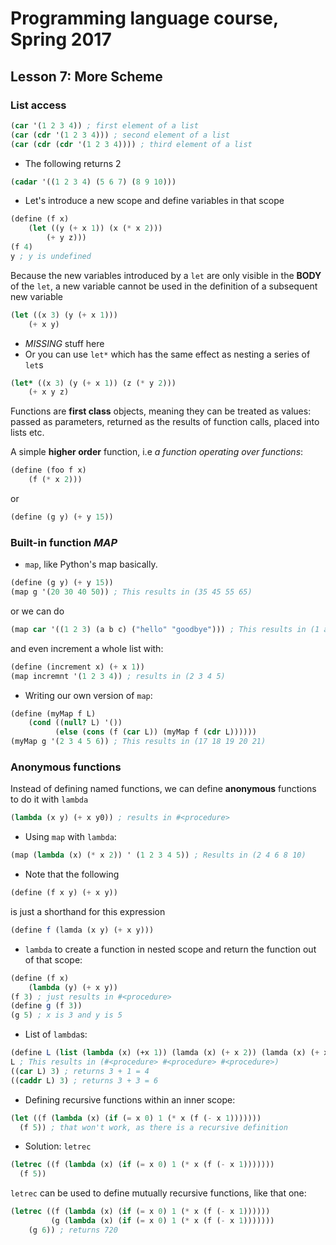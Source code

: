 # Programming language course, Spring 2017

## Lesson 7: More Scheme

### List access
```scheme
(car '(1 2 3 4)) ; first element of a list
(car (cdr '(1 2 3 4))) ; second element of a list
(car (cdr (cdr '(1 2 3 4)))) ; third element of a list
```
- The following returns 2
```scheme
(cadar '((1 2 3 4) (5 6 7) (8 9 10)))
```
- Let's introduce a new scope and define variables in that scope
```scheme
(define (f x)
    (let ((y (+ x 1)) (x (* x 2)))
        (+ y z)))
(f 4)
y ; y is undefined
```
Because the new variables introduced by a `let` are only
visible in the **BODY** of the `let`, a new variable cannot be
used in the definition of a subsequent new variable
```scheme
(let ((x 3) (y (+ x 1)))
    (+ x y)
```
- *MISSING* stuff here
- Or you can use `let*` which has the same effect as nesting a series of `let`s
```scheme
(let* ((x 3) (y (+ x 1)) (z (* y 2)))
    (+ x y z)
```
Functions are **first class** objects, meaning they can be treated as values:
passed as parameters, returned as the results of function calls, placed into lists etc.

A simple **higher order** function, i.e *a function operating over functions*:
```scheme
(define (foo f x)
    (f (* x 2)))
```
or
```scheme
(define (g y) (+ y 15))
```

### Built-in function *MAP*
- `map`, like Python's map basically.
```scheme
(define (g y) (+ y 15))
(map g '(20 30 40 50)) ; This results in (35 45 55 65)
```
or we can do
```scheme
(map car '((1 2 3) (a b c) ("hello" "goodbye"))) ; This results in (1 a "hello")
```
and even increment a whole list with:
```scheme
(define (increment x) (+ x 1))
(map incremnt '(1 2 3 4)) ; results in (2 3 4 5)
```
- Writing our own version of `map`:
```scheme
(define (myMap f L)
    (cond ((null? L) '())
          (else (cons (f (car L)) (myMap f (cdr L))))))
(myMap g '(2 3 4 5 6)) ; This results in (17 18 19 20 21)
```

### Anonymous functions
Instead of defining named functions, we can define **anonymous** functions to do it with `lambda`
```scheme
(lambda (x y) (+ x y0)) ; results in #<procedure>
```
- Using `map` with `lambda`:
```scheme
(map (lambda (x) (* x 2)) ' (1 2 3 4 5)) ; Results in (2 4 6 8 10)
```
- Note that the following
```scheme
(define (f x y) (+ x y))
```
is just a shorthand for this expression
```scheme
(define f (lamda (x y) (+ x y)))
```
- `lambda` to create a function in nested scope and return the function out of that scope:
```scheme
(define (f x)
    (lambda (y) (+ x y))
(f 3) ; just results in #<procedure>
(define g (f 3))
(g 5) ; x is 3 and y is 5
```
- List of `lambda`s:
```scheme
(define L (list (lambda (x) (+x 1)) (lamda (x) (+ x 2)) (lamda (x) (+ x 3))))
L ; This results in (#<procedure> #<procedure> #<procedure>)
((car L) 3) ; returns 3 + 1 = 4
((caddr L) 3) ; returns 3 + 3 = 6
```
- Defining recursive functions within an inner scope:
```scheme
(let ((f (lambda (x) (if (= x 0) 1 (* x (f (- x 1)))))))
  (f 5)) ; that won't work, as there is a recursive definition
```
- Solution: `letrec`
```scheme
(letrec ((f (lambda (x) (if (= x 0) 1 (* x (f (- x 1)))))))
  (f 5))
```
`letrec` can be used to define mutually recursive functions, like that one:
```scheme
(letrec ((f (lambda (x) (if (= x 0) 1 (* x (f (- x 1))))))
         (g (lambda (x) (if (= x 0) 1 (* x (f (- x 1)))))))
    (g 6)) ; returns 720
```